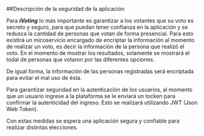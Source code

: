 ##Descripción de la seguridad de la aplicación

Para ***iVoting*** lo más importante es garantizar a los votantes que su voto es secreto y seguro, para que puedan tener confianza en la aplicación y se redusca la cantidad de personas que votan de forma presencial.
Para esto existirá un micoservicio encargado de encriptar la información al momento de realizar un voto, es decir la información de la persona que realizó el voto. En el momento de mostrar los resultados, solamente se mostrará el todal de personas que votaron por las diferentes opciones.

De igual forma, la información de las personas registradas será encriptada para evitar el mal uso de ésta. 

Para garantizar seguridad en la autenticación de los usuarios, al momento que un usuario ingrese a la plataforma se le enviará un tocken para confirmar la autenticidad del ingreso. Esto se realizará utilizando JWT (Json Web Token).

Con estas medidas se espera una aplicación segura y confiable para realizar distintas elecciones.